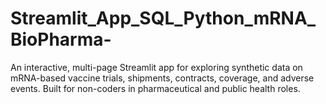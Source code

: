 # Streamlit_App_SQL_Python_mRNA_BioPharma-
An interactive, multi-page Streamlit app for exploring synthetic data on mRNA-based vaccine trials, shipments, contracts, coverage, and adverse events. Built for non-coders in pharmaceutical and public health roles.
